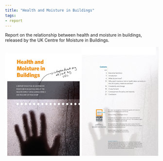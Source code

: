 ```yaml
---
title: "Health and Moisture in Buildings"
tags: 
- report
---
```


Report on the relationship between health and moisture in buildings, released by the UK Centre for Moisture in Buildings. 

<img src="assets/images/health/health-and-moisture/health-and-moisture-01.jpg" width="50%"/><img src="assets/images/health/health-and-moisture/health-and-moisture-02.jpg" width="50%"/>

